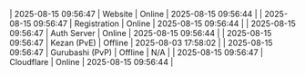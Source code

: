 | 2025-08-15 09:56:47 | Website | Online | 2025-08-15 09:56:44 |
| 2025-08-15 09:56:47 | Registration | Online | 2025-08-15 09:56:44 |
| 2025-08-15 09:56:47 | Auth Server | Online | 2025-08-15 09:56:44 |
| 2025-08-15 09:56:47 | Kezan (PvE) | Offline | 2025-08-03 17:58:02 |
| 2025-08-15 09:56:47 | Gurubashi (PvP) | Offline | N/A |
| 2025-08-15 09:56:47 | Cloudflare | Online | 2025-08-15 09:56:44 |
